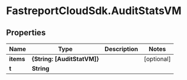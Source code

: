 # FastreportCloudSdk.AuditStatsVM

## Properties

Name | Type | Description | Notes
------------ | ------------- | ------------- | -------------
**items** | **{String: [AuditStatVM]}** |  | [optional] 
**t** | **String** |  | 



